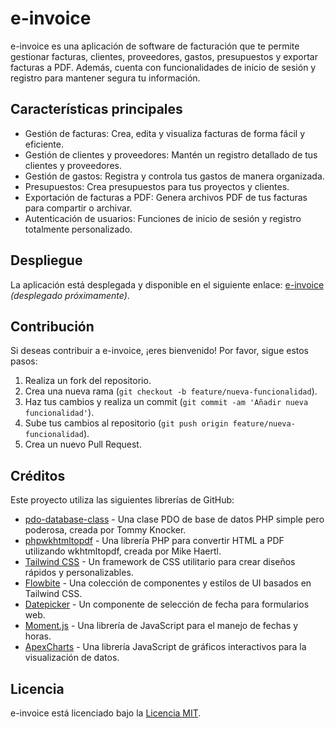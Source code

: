 # e-invoice

e-invoice es una aplicación de software de facturación que te permite gestionar facturas, clientes, proveedores, gastos, presupuestos y exportar facturas a PDF. Además, cuenta con funcionalidades de inicio de sesión y registro para mantener segura tu información.

## Características principales

- Gestión de facturas: Crea, edita y visualiza facturas de forma fácil y eficiente.
- Gestión de clientes y proveedores: Mantén un registro detallado de tus clientes y proveedores.
- Gestión de gastos: Registra y controla tus gastos de manera organizada.
- Presupuestos: Crea presupuestos para tus proyectos y clientes.
- Exportación de facturas a PDF: Genera archivos PDF de tus facturas para compartir o archivar.
- Autenticación de usuarios: Funciones de inicio de sesión y registro totalmente personalizado.

## Despliegue

La aplicación está desplegada y disponible en el siguiente enlace: [e-invoice](#)  _(desplegado próximamente)_.

## Contribución

Si deseas contribuir a e-invoice, ¡eres bienvenido! Por favor, sigue estos pasos:

1. Realiza un fork del repositorio.
2. Crea una nueva rama (`git checkout -b feature/nueva-funcionalidad`).
3. Haz tus cambios y realiza un commit (`git commit -am 'Añadir nueva funcionalidad'`).
4. Sube tus cambios al repositorio (`git push origin feature/nueva-funcionalidad`).
5. Crea un nuevo Pull Request.

## Créditos

Este proyecto utiliza las siguientes librerías de GitHub:

- [pdo-database-class](https://github.com/tommyknocker/pdo-database-class) - Una clase PDO de base de datos PHP simple pero poderosa, creada por Tommy Knocker.
- [phpwkhtmltopdf](https://github.com/mikehaertl/phpwkhtmltopdf) - Una librería PHP para convertir HTML a PDF utilizando wkhtmltopdf, creada por Mike Haertl.
- [Tailwind CSS](https://tailwindcss.com/) - Un framework de CSS utilitario para crear diseños rápidos y personalizables.
- [Flowbite](https://flowbite.com/) - Una colección de componentes y estilos de UI basados en Tailwind CSS.
- [Datepicker](https://flowbite.com/) - Un componente de selección de fecha para formularios web.
- [Moment.js](https://momentjs.com/) - Una librería de JavaScript para el manejo de fechas y horas.
- [ApexCharts](https://cdn.jsdelivr.net/npm/apexcharts) - Una librería JavaScript de gráficos interactivos para la visualización de datos.

## Licencia

e-invoice está licenciado bajo la [Licencia MIT](LICENSE).